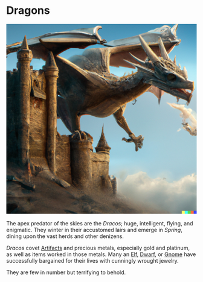 # Dragons

![Dragon Conquering Castle](images/dragon-conquering-castle.png)

The apex predator of the skies are the *Dracos*; huge, intelligent, flying, and enigmatic. They winter in their accustomed lairs and emerge in *Spring*, dining upon the vast herds and other denizens.

*Dracos* covet [Artifacts](artifacts.md) and precious metals, especially gold and platinum, as well as items worked in those metals. Many an [Elf](elves.md), [Dwarf](dwarves.md), or [Gnome](gnomes.md) have successfully bargained for their lives with cunningly wrought jewelry.

They are few in number but terrifying to behold.
